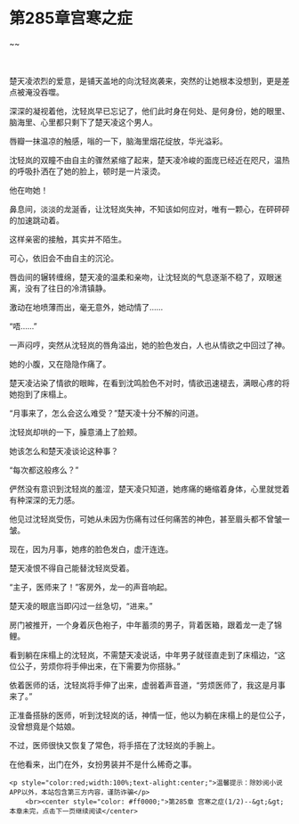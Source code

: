 # 第285章宫寒之症
~~
    	    <p name="pagetop" href="javascript:void(0);" onclick="return false" style="line-height: 35px;padding: 10px;color: #333;"> </p><p>楚天凌浓烈的爱意，是铺天盖地的向沈轻岚袭来，突然的让她根本没想到，更是差点被淹没吞噬。</p><p>深深的凝视着他，沈轻岚早已忘记了，他们此时身在何处、是何身份，她的眼里、脑海里、心里都只剩下了楚天凌这个男人。</p><p>唇瓣一抹温凉的触感，嗡的一下，脑海里烟花绽放，华光溢彩。</p><p>沈轻岚的双瞳不由自主的骤然紧缩了起来，楚天凌冷峻的面庞已经近在咫尺，温热的呼吸扑洒在了她的脸上，顿时是一片滚烫。</p><p>他在吻她！</p><p>鼻息间，淡淡的龙涎香，让沈轻岚失神，不知该如何应对，唯有一颗心，在砰砰砰的加速跳动着。</p><p>这样亲密的接触，其实并不陌生。</p><p>可心，依旧会不由自主的沉沦。</p><p>唇齿间的辗转缠绵，楚天凌的温柔和亲吻，让沈轻岚的气息逐渐不稳了，双眼迷离，没有了往日的冷清镇静。</p><p>激动在地喷薄而出，毫无意外，她动情了……</p><p>“唔……”</p><p>一声闷哼，突然从沈轻岚的唇角溢出，她的脸色发白，人也从情欲之中回过了神。</p><p>她的小腹，又在隐隐作痛了。</p><p>楚天凌沾染了情欲的眼眸，在看到沈鸣脸色不对时，情欲迅速褪去，满眼心疼的将她抱到了床榻上。</p><p>“月事来了，怎么会这么难受？”楚天凌十分不解的问道。</p><p>沈轻岚却哄的一下，臊意涌上了脸颊。</p><p>她该怎么和楚天凌谈论这种事？</p><p>“每次都这般疼么？”</p><p>俨然没有意识到沈轻岚的羞涩，楚天凌只知道，她疼痛的蜷缩着身体，心里就觉着有种深深的无力感。</p><p>他见过沈轻岚受伤，可她从未因为伤痛有过任何痛苦的神色，甚至眉头都不曾皱一皱。</p><p>现在，因为月事，她疼的脸色发白，虚汗连连。</p><p>楚天凌恨不得自己能替沈轻岚受着。</p><p>“主子，医师来了！”客房外，龙一的声音响起。</p><p>楚天凌的眼底当即闪过一丝急切，“进来。”</p><p>房门被推开，一个身着灰色袍子，中年蓄须的男子，背着医箱，跟着龙一走了锦鲤。</p><p>看到躺在床榻上的沈轻岚，不需楚天凌说话，中年男子就径直走到了床榻边，“这位公子，劳烦你将手伸出来，在下需要为你搭脉。”</p><p>依着医师的话，沈轻岚将手伸了出来，虚弱着声音道，“劳烦医师了，我这是月事来了。”</p><p>正准备搭脉的医师，听到沈轻岚的话，神情一怔，他以为躺在床榻上的是位公子，没曾想竟是个姑娘。</p><p>不过，医师很快又恢复了常色，将手搭在了沈轻岚的手腕上。</p><p>在他看来，出门在外，女扮男装并不是什么稀奇之事。</p>
    	
   	<p style="color:red;width:100%;text-alight:center;">温馨提示：除妙阅小说APP以外，本站包含第三方内容，谨防诈骗</p>
    	<br><center style="color: #ff0000;">第285章 宫寒之症(1/2)--&gt;&gt;本章未完，点击下一页继续阅读</center>
    	